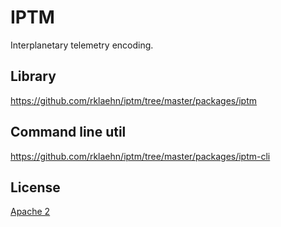 # IPTM

Interplanetary telemetry encoding.

## Library

https://github.com/rklaehn/iptm/tree/master/packages/iptm

## Command line util

https://github.com/rklaehn/iptm/tree/master/packages/iptm-cli

## License

[Apache 2](https://www.apache.org/licenses/LICENSE-2.0.html)
